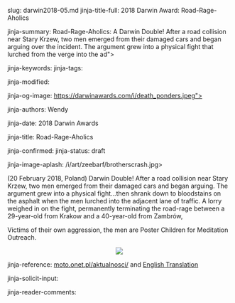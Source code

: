 slug: darwin2018-05.md
jinja-title-full: 2018 Darwin Award: Road-Rage-Aholics

jinja-summary: Road-Rage-Aholics: A Darwin Double! After a road collision near Stary Krzew, two men emerged from their damaged cars and began arguing over the incident. The argument grew into a physical fight that lurched from the verge into the ad">

jinja-keywords:
jinja-tags:

jinja-modified:

jinja-og-image: https://darwinawards.com/i/death_ponders.jpeg">

jinja-authors: Wendy

jinja-date: 2018 Darwin Awards


jinja-title: Road-Rage-Aholics


jinja-confirmed:
jinja-status: draft

jinja-image-aplash: /i/art/zeebarf/brotherscrash.jpg>

(20 February 2018, Poland) Darwin Double! After a road collision near Stary
Krzew, two men emerged from their damaged cars and began arguing. The
argument grew into a physical fight...then shrank down to bloodstains on
the asphalt when the men lurched into the adjacent lane of traffic. A
lorry weighed in on the fight, permanently terminating the road-rage
between a 29-year-old from Krakow and a 40-year-old from Zambr&oacute;w,

Victims of their own aggression, the men are Poster Children for Meditation
Outreach.

<P style="text-align: center;">
<A href="http://cgi.darwinawards.com/cgi/search.pl?keywords=category%3Ddoubledarwin&swishindex=stories.data&show_description=yes&maxdisplay=10&maxresults=50"><IMG class=story_img_large src=/i/art/zeebarf/brotherscrash.jpg></A></P>

jinja-reference: <A href="https://moto.onet.pl/aktualnosci/dwoch-kierowcow-pobilo-sie-na-s8-obaj-nie-zyja/ctts937?utm_source=moto_viasg">moto.onet.pl/aktualnosci/</A> and <A href="https://translate.google.com/translate?sl=auto&tl=en&js=y&prev=_t&hl=en&ie=UTF-8&u=https%3A%2F%2Fmoto.onet.pl%2Faktualnosci%2Fdwoch-kierowcow-pobilo-sie-na-s8-obaj-nie-zyja%2Fctts937%3Futm_source%3Dmoto_viasg&edit-text=&act=url">English Translation</A>

jinja-solicit-input:

jinja-reader-comments:



<!--#include file=nav_2018.html -->


